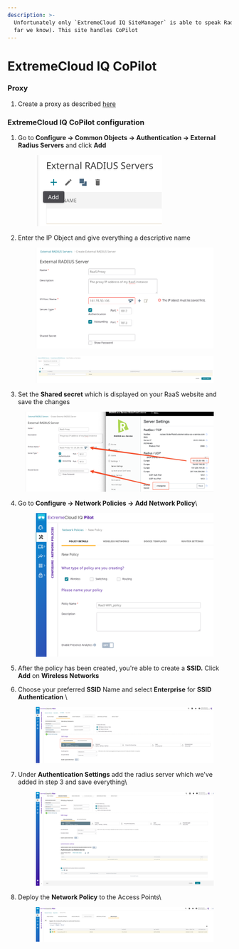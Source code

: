 ```yaml
---
description: >-
  Unfortunately only `ExtremeCloud IQ SiteManager` is able to speak RadSec(as
  far we know). This site handles CoPilot
---
```


# ExtremeCloud IQ CoPilot

### Proxy

1. Create a proxy as described [here](../../../portal/settings/settings-proxy.md#add)

### ExtremeCloud IQ CoPilot configuration

1.  Go to **Configure -> Common Objects -> Authentication -> External Radius Servers** and click **Add**&#x20;

    <figure><img src="../../../.gitbook/assets/image (39).png" alt=""><figcaption></figcaption></figure>
2.  &#x20;Enter the IP Object and give everything a descriptive name

    <figure><img src="../../../.gitbook/assets/image (21).png" alt=""><figcaption></figcaption></figure>



    <figure><img src="../../../.gitbook/assets/image (38).png" alt=""><figcaption></figcaption></figure>
3. Set the **Shared secret** which is displayed on your RaaS website and save the changes

<figure><img src="../../../.gitbook/assets/image (14).png" alt=""><figcaption></figcaption></figure>

4.  Go to **Configure -> Network Policies -> Add Network Policy**\


    <figure><img src="../../../.gitbook/assets/image (34).png" alt=""><figcaption></figcaption></figure>
5. After the policy has been created, you're able to create a **SSID.** Click **Add** on **Wireless Networks**
6.  Choose your preferred **SSID** Name and select **Enterprise** for **SSID Authentication** \


    <figure><img src="../../../.gitbook/assets/image (42).png" alt=""><figcaption></figcaption></figure>
7.  Under **Authentication Settings** add the radius server which we've added in step 3 and save everything\


    <figure><img src="../../../.gitbook/assets/image (33).png" alt=""><figcaption></figcaption></figure>
8.  Deploy the **Network Policy** to the Access Points\


    <figure><img src="../../../.gitbook/assets/image (41).png" alt=""><figcaption></figcaption></figure>



